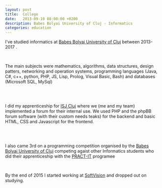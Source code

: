 ```yaml
---
layout: post
title:  College
date:   2013-09-10 08:00:00 +0200
description: Babes Bolyai University of Cluj - Informatics
categories: education
---
```


I've studied informatics at [Babes Bolyai University of Cluj][ubb] between 2013-2017 .

<br />

The main subjects were mathematics, algorithms, data structures, design patters, networking and operation systems, 
programming languages (Java, C#, c++, python, PHP, JS, Lisp, Prolog, Visual Basic, Bash) and databases (Microsoft SQL, MySql)

<br />
<br />

I did my apprenticeship for [ISJ Cluj][isj] where we (me and my team) implemented a forum for their internal use.
We used PHP and the phpBB forum software (with their custom needs teaks) for the backend and basic HTML, CSS and Javascript for the frontend.

<br />
<br />

I also came 3rd on a programming competition organised by the [Babes Bolyai University of Cluj][ubb] competing agaist other Informatics students who did their apprenticeship with the [PRACT-IT][pract-it] programee

<br />

By the end of 2015 I started working at [SoftVision][sv] and dropped out on studying.

[ubb]: http://www.cs.ubbcluj.ro/
[isj]: https://www.isjcj.ro/
[pract-it]: https://econ.ubbcluj.ro/stire.php?id=197/
[sv]: https://www.softvision.com/

